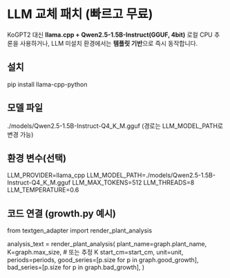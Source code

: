 
# LLM 교체 패치 (빠르고 무료)
KoGPT2 대신 **llama.cpp + Qwen2.5-1.5B-Instruct(GGUF, 4bit)** 로컬 CPU 추론을 사용하거나,
LLM 미설치 환경에서는 **템플릿 기반**으로 즉시 동작합니다.

## 설치
pip install llama-cpp-python

## 모델 파일
./models/Qwen2.5-1.5B-Instruct-Q4_K_M.gguf  (경로는 LLM_MODEL_PATH로 변경 가능)

## 환경 변수(선택)
LLM_PROVIDER=llama_cpp
LLM_MODEL_PATH=./models/Qwen2.5-1.5B-Instruct-Q4_K_M.gguf
LLM_MAX_TOKENS=512
LLM_THREADS=8
LLM_TEMPERATURE=0.6

## 코드 연결 (growth.py 예시)
from textgen_adapter import render_plant_analysis

analysis_text = render_plant_analysis(
    plant_name=graph.plant_name,
    K=graph.max_size,            # 또는 추정 K
    start_cm=start_cm,
    unit=unit,
    periods=periods,
    good_series=[p.size for p in graph.good_growth],
    bad_series=[p.size for p in graph.bad_growth],
)
